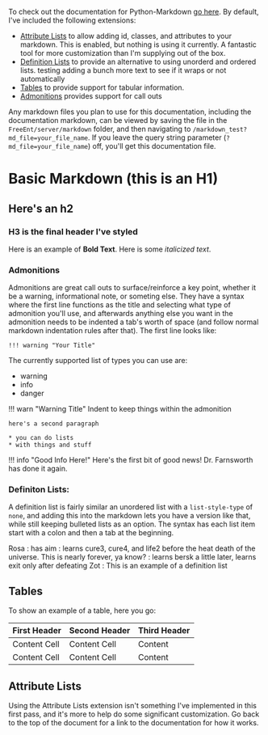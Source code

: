 To check out the documentation for Python-Markdown [go here](https://python-markdown.github.io/). By default, I've included the following extensions:

* [Attribute Lists](https://python-markdown.github.io/extensions/attr_list/) to allow adding id, classes, and attributes to your markdown. This is enabled, but nothing is using it currently. A fantastic tool for more customization than I'm supplying out of the box.
* [Definition Lists](https://python-markdown.github.io/extensions/definition_lists/) to provide an alternative to using unorderd and ordered lists. testing adding a bunch more text to see if it wraps or not automatically
* [Tables](https://python-markdown.github.io/extensions/tables/) to provide support for tabular information.
* [Admonitions](https://python-markdown.github.io/extensions/admonition/) provides support for call outs

Any markdown files you plan to use for this documentation, including the documentation markdown, can be viewed by saving the file in the `FreeEnt/server/markdown` folder, and then navigating to `/markdown_test?md_file=your_file_name`. If you leave the query string parameter (`?md_file=your_file_name`) off, you'll get this documentation file.

# Basic Markdown (this is an H1)

## Here's an h2

### H3 is the final header I've styled

Here is an example of **Bold Text**. Here is some _italicized text_.

### Admonitions 

Admonitions are great call outs to surface/reinforce a key point, whether it be a warning, informational note, or someting else. They have a syntax where the first line functions as the title and selecting what type of admonition you'll use, and afterwards anything else you want in the admonition needs to be indented a tab's worth of space (and follow normal markdown indentation rules after that). The first line looks like:

`!!! warning "Your Title"`

The currently supported list of types you can use are:
* warning
* info
* danger

!!! warn "Warning Title"
    Indent to keep things within the admonition

    here's a second paragraph

    * you can do lists
    * with things and stuff

!!! info "Good Info Here!"
    Here's the first bit of good news! Dr. Farnsworth has done it again.

### Definiton Lists: 
A definition list is fairly similar an unordered list with a `list-style-type` of `none`, and adding this into the markdown lets you have a version like that, while still keeping bulleted lists as an option. The syntax has each list item start with a colon and then a tab at the beginning. 

Rosa
:   has aim
:   learns cure3, cure4, and life2 before the heat death of the universe. This is nearly forever, ya know?
:   learns bersk a little later, learns exit only after defeating Zot
:   This is an example of a definition list


## Tables
To show an example of a table, here you go:

First Header  | Second Header | Third Header 
------------- | ------------- | ---
Content Cell  | Content Cell  | Content
Content Cell  | Content Cell  | Content


## Attribute Lists
Using the Attribute Lists extension isn't something I've implemented in this first pass, and it's more to help do some significant customization. Go back to the top of the document for a link to the documentation for how it works.